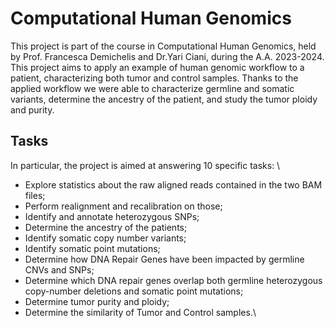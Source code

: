 # Computational Human Genomics
This project is part of the course in Computational Human Genomics, held by Prof. Francesca Demichelis and Dr.Yari Ciani, during the A.A. 2023-2024. This project aims to apply an example of human genomic workflow to a patient, characterizing both tumor and control samples. Thanks to the applied workflow we were able to characterize germline and somatic variants, determine the ancestry of the patient, and study the tumor ploidy and purity.

## Tasks
In particular, the project is aimed at answering 10 specific tasks: \
- Explore statistics about the raw aligned reads contained in the two BAM files; 
- Perform realignment and recalibration on those;
- Identify and annotate heterozygous SNPs;
- Determine the ancestry of the patients;
- Identify somatic copy number variants;
- Identify somatic point mutations;
- Determine how DNA Repair Genes have been impacted by germline CNVs and SNPs;
- Determine which DNA repair genes overlap both germline heterozygous copy-number deletions and somatic point mutations;
- Determine tumor purity and ploidy;
- Determine the similarity of Tumor and Control samples.\
